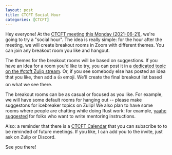 ```yaml
---
layout: post
title: CTCFT Social Hour
categories: [CTCFT]
---
```


Hey everyone! At the [CTCFT meeting this Monday (2021-06-21)](https://rust-ctcft.github.io/ctcft/meetings/2021-06-21.html), we're going to try a "social hour". The idea is really simple: for the hour after the meeting, we will create breakout rooms in Zoom with different themes. You can join any breakout room you like and hangout.

<!--more-->

The themes for the breakout rooms will be based on suggestions. If you have an idea for a room you'd like to try, you can post it in a [dedicated topic on the #ctcft Zulip stream](https://rust-lang.zulipchat.com/#narrow/stream/286036-ctcft/topic/social.20hour.202021-06-21). Or, if you see somebody else has posted an idea that you like, then add a 👍 emoji. We'll create the final breakout list based on what we see there.

The breakout rooms can be as casual or focused as you like. For example, we will have some default rooms for hanging out -- please make suggestons for icebreaker topics on Zulip! We also plan to have some rooms where people are chatting while doing Rust work: for example, [yaahc suggested](https://zulip-archive.rust-lang.org/286036ctcft/69346socialhour20210621.html#243077876) for folks who want to write mentoring instructions.

Also: a reminder that there is a [CTCFT Calendar](https://calendar.google.com/calendar/u/0/embed?src=7n0vvoqfe0kbnk6i04uiu52t30@group.calendar.google.com&ctz=America/New_York) that you can subscribe to to be reminded of future meetings. If you like, I can add you to the invite, just ask on Zulip or Discord. 

See you there!